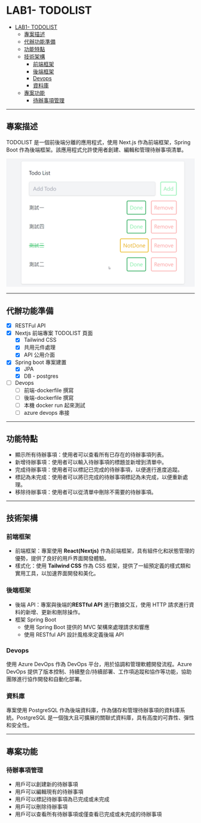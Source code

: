 # LAB1- TODOLIST

- [LAB1- TODOLIST](#lab1--todolist)
  - [專案描述](#專案描述)
  - [代辦功能準備](#代辦功能準備)
  - [功能特點](#功能特點)
  - [技術架構](#技術架構)
    - [前端框架](#前端框架)
    - [後端框架](#後端框架)
    - [Devops](#devops)
    - [資料庫](#資料庫)
  - [專案功能](#專案功能)
    - [待辦事項管理](#待辦事項管理)

---

## 專案描述

TODOLIST 是一個前後端分離的應用程式，使用 Next.js 作為前端框架，Spring Boot 作為後端框架。該應用程式允許使用者創建、編輯和管理待辦事項清單。

![lab1_frontend_todoList](../../img/lab1_frontend_todoList.png)

---

## 代辦功能準備

- [x] RESTFul API
- [x] Nextjs 前端專案 TODOLIST 頁面
  - [x] Tailwind CSS
  - [x] 共用元件處理
  - [x] API 公用介面
- [x] Spring boot 專案建置
  - [x] JPA
  - [x] DB - postgres
- [ ] Devops
  - [ ] 前端-dockerfile 撰寫
  - [ ] 後端-dockerfile 撰寫
  - [ ] 本機 docker run 起來測試
  - [ ] azure devops 串接

---

## 功能特點

- 顯示所有待辦事項：使用者可以查看所有已存在的待辦事項列表。
- 新增待辦事項：使用者可以輸入待辦事項的標題並新增到清單中。
- 完成待辦事項：使用者可以標記已完成的待辦事項，以便進行進度追蹤。
- 標記為未完成：使用者可以將已完成的待辦事項標記為未完成，以便重新處理。
- 移除待辦事項：使用者可以從清單中刪除不需要的待辦事項。

---

## 技術架構

### 前端框架

- 前端框架：專案使用 **React(Nextjs)** 作為前端框架，具有組件化和狀態管理的優勢，提供了良好的用戶界面開發體驗。
- 樣式化：使用 **Tailwind CSS** 作為 CSS 框架，提供了一組預定義的樣式類和實用工具，以加速界面開發和美化。

### 後端框架

- 後端 API：專案與後端的**RESTful API** 進行數據交互，使用 HTTP 請求進行資料的新增、更新和刪除操作。
- 框架 Spring Boot
  - 使用 Spring Boot 提供的 MVC 架構來處理請求和響應
  - 使用 RESTful API 設計風格來定義後端 API

### Devops

使用 Azure DevOps 作為 DevOps 平台，用於協調和管理軟體開發流程。Azure DevOps 提供了版本控制、持續整合/持續部署、工作項追蹤和協作等功能，協助團隊進行協作開發和自動化部署。

### 資料庫

專案使用 PostgreSQL 作為後端資料庫，作為儲存和管理待辦事項的資料庫系統。PostgreSQL 是一個強大且可擴展的關聯式資料庫，具有高度的可靠性、彈性和安全性。

---

## 專案功能

### 待辦事項管理

- 用戶可以創建新的待辦事項
- 用戶可以編輯現有的待辦事項
- 用戶可以標記待辦事項為已完成或未完成
- 用戶可以刪除待辦事項
- 用戶可以查看所有待辦事項或僅查看已完成或未完成的待辦事項

<!-- ### 用戶註冊和登入

- 用戶可以註冊新帳號並進行身份驗證
- 用戶可以使用註冊的帳號進行登入 -->

<!-- ## 用戶身份驗證和授權

- 只有登入的用戶才能創建、編輯和刪除待辦事項
- 只能編輯和刪除自己創建的待辦事項

### 前端路由

- 使用 React Router 來實現前端路由，實現多頁面應用程式
- 使用 Protected Routes 來保護需要登入的頁面
- 以上是一個基本的 TODOLIST 專案的架構和功能描述，你可以根據這個架構進一步開發和擴展你的專案。 -->
